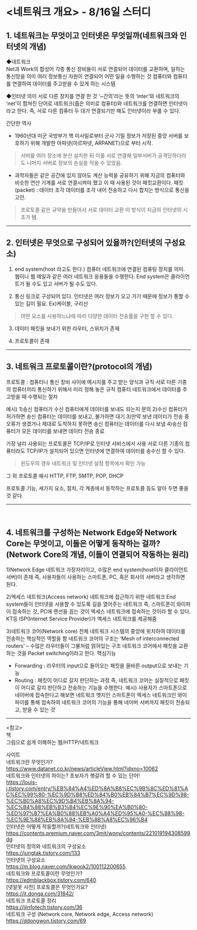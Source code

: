 # <네트워크 개요> - 8/16일 스터디

## 1. 네트워크는 무엇이고 인터넷은 무엇일까(네트워크와 인터넷의 개념)

◆네트워크  
Net과 Work의 합성어
각종 통신 장비들이 서로 연결되어 데이터를 교환하며, 일하는 통신망을 의미
여러 정보통신 자원이 연결되어 어떤 일을 수행하는 것
컴퓨터와 컴퓨터를 연결하여 데이터를 주고받을 수 있게 하는 시스템

◆인터넷
의미
서로 다른 장치를 연결 한 것
‘~간의’라는 뜻의 ‘inter’와 네트워크의 ‘net’이 합쳐진 단어로 네트워크(좁은 의미로 컴퓨터)와 네트워크를 연결하면 인터넷이라고 한다. 즉, 서로 다른 컴퓨터 두 대가 연결되기만 해도 인터넷이라 부를 수 있다.

간단한 역사
- 1960년대 미군 국방부가 핵 미사일로부터 군사 기밀 정보가 저장된 중앙 서버를 보호하기 위해 개발한 아파넷(아르파넷, ARPANET)으로 부터 시작.
> 서버를 여러 장소에 분산 설치한 뒤 이를 서로 연결해 일부서버가 공격당하더라도 나머지 서버로 정보의 손실을 막을 수 있었음.
- 과학자들은 같은 공간에 있지 않아도 계산 능력을 공유하기 위해 지금의 컴퓨터와 비슷한 연산 기계를 서로 연결시켜야 했고 이 때 사용된 것이 패킷교환이다.
패킷(packet) : 데이터 조각
데이터를 조각 내어 전송하고 다시 합치는 방식으로 통신을 고안.
> 프로토콜 같은 규약을 만들어서 서로 데이터 교환
이 방식이 지금의 인터넷의 시초가 됌.

***

## 2. 인터넷은 무엇으로 구성되어 있을까?(인터넷의 구성요소)
1) end system(host 라고도 한다.)
컴퓨터 네트워크에 연결된 컴퓨팅 장치를 의미.
웹이나 웹 메일과 같은 여러 네트워크 응용들을 수행한다.
End system은 클라이언트가 될 수도 있고 서버가 될 수도 있다.

2) 통신 링크로 구성되어 있다.
인터넷은 여러 정보가 오고 가기 때문에 정보가 통할 수 있는 길이 필요.
Ex)케이블, 구리선
>어떤 요소를 사용하느냐에 따라 다양한 데이터 전송률을 구현 할 수 있다. 

3) 데이터 패킷을 보내기 위한 라우터, 스위치가 존재

4) 프로토콜이 존재

***

## 3. 네트워크 프로토콜이란?(protocol의 개념)
프로토콜 : 컴퓨터나 통신 장비 사이에 메시지를 주고 받는 양식과 규칙
서로 다른 기종의 컴퓨터끼리 통신하기 위해서 미리 정해 놓은 규칙
컴퓨터 네트워크에서 데이터를 주고받을 때 수행되는 절차

예시)
1)송신 컴퓨터가 수신 컴퓨터에게 데이터를 보내도 되는지 문의
2)수신 컴퓨터가 허가하면 송신 컴퓨터는 데이터를 보내고, 불가하면 대기
3)만약 보낸 데이터가 전송 중 오류가 생겼거나 제대로 도착하지 못하면 송신 컴퓨터는 데이터를 다시 보냄
4)송신 컴퓨터가 모든 데이터를 보내면 데이터 전송 종료

가장 널리 사용되는 프로토콜은 TCP/IP로 인터넷 서비스에서 사용
서로 다른 기종의 컴퓨터라도 TCP/IP가 설치되어 있으면 인터넷에 연결하여 데이터를 송수신 할 수 있다.
> 윈도우의 경우 네트워크 및 인터넷 설정 항목에서 확인 가능

그 외 프로토콜 예시
HTTP, FTP, SMTP, POP, DHCP

프로토콜 기능, 세가지 요소, 절차, 각 계층에서 동작하는 프로토콜 등도 알아 두면 좋을 것 같다.

***
 
## 4. 네트워크를 구성하는 Network Edge와 Network Core는 무엇이고, 이들은 어떻게 동작하는 걸까?(Network Core의 개념, 이들이 연결되어 작동하는 원리)
1)Network Edge
네트워크 가장자리이고, 수많은 end system(host이자 클라이언트 서버)이 존재
즉, 사용자들이 사용하는 스마트폰, PC, 혹은 회사의 서버라고 생각하면 된다.

2)엑세스 네트워크(Access network)
네트워크에 접근하기 위한 네트워크
End system들이 인터넷을 사용할 수 있도록 길을 열어주는 네트워크
즉, 스마트폰이 와이파이 접속하는 것, PC에 랜선을 꼽는 것이 엑세스 네트워크에 접속하는 것이라 할 수 있다.
KT등 ISP(Internet Service Provider)가 엑세스 네트워크를 제공해줌

3)네트워크 코어(Network core)
전체 네트워크 시스템의 중앙에 위치하여 데이터를 전송하는 핵심적인 역할을 함
네트워크 코어의 구조는 ‘Mesh of interconnected routers’ – 수많은 라우터들이 그물처럼 얽혀있는 구조
네트워크 코어에서 패킷을 교환하는 것을 Packet switching이라고 한다.
핵심기능
- Forwarding : 라우터의 input으로 들어오는 패킷을 올바른 output으로 보내는 기능
- Routing : 패킷이 어디로 갈지 판단하는 과정
즉, 네트워크 코어는 실질적으로 패킷이 어디로 갈지 판단하고 전송하는 기능을 수행한다.
예시)
사용자가 스마트폰으로 네이버에 접속한다고 해보면
네트워크 엣지인 스마트폰이 엑세스 네트워크인 와이파이를 통해 접속하여 네트워크 코어의 기능을 통해 네이버 서버까지 패킷이 전송되고, 받을 수 있는 것


***



<참고>  
책  
그림으로 쉽게 이해하는 웹/HTTP/네트워크 

사이트  
네트워크란 무엇인가?  
https://www.datanet.co.kr/news/articleView.html?idxno=10062  
네트워크와 인터넷의 차이는? 초보자가 헷갈려 할 수 있는 단어!  
https://louis-j.tistory.com/entry/%EB%84%A4%ED%8A%B8%EC%9B%8C%ED%81%AC%EC%99%80-%EC%9D%B8%ED%84%B0%EB%84%B7%EC%9D%98-%EC%B0%A8%EC%9D%B4%EB%8A%94-%EC%B4%88%EB%B3%B4%EC%9E%90%EA%B0%80-%ED%97%B7%EA%B0%88%EB%A0%A4%ED%95%A0-%EC%88%98-%EC%9E%88%EB%8A%94-%EB%8B%A8%EC%96%B4  
인터넷은 어떻게 작동할까?(네트워크와 인터넷)  
https://contents.premium.naver.com/3mit/wony/contents/221019194308599dg  
인터넷의 정의와 네트워크의 구성요소  
https://jungtak.tistory.com/133  
인터넷의 구성요소  
https://m.blog.naver.com/lkwook2/100112200655  
네트워크와 프로토콜이란 무엇인가?  
https://edmblackbox.tistory.com/640  
[넷알못 사전] 프로토콜은 무엇인가요?  
https://it.donga.com/31842/  
네트워크 프로토콜 정리  
https://jjinfotech.tistory.com/36  
네트워크 구성 (Network core, Network edge, Access network)  
https://ddongwon.tistory.com/69  
